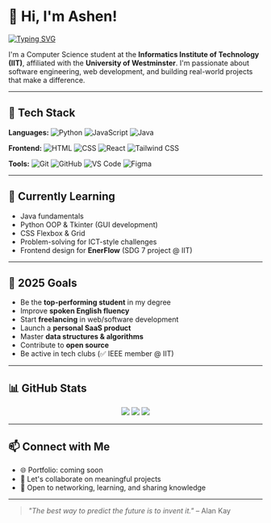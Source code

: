 # 👋 Hi, I'm Ashen!

[![Typing SVG](https://readme-typing-svg.herokuapp.com?font=Fira+Code&size=24&pause=1000&color=00BFFF&center=true&vCenter=true&width=500&lines=CS+Undergrad+@+IIT+Sri+Lanka;Aspiring+Software+Engineer;Web+Dev+Enthusiast;Lifelong+Learner)](https://git.io/typing-svg)

I'm a Computer Science student at the **Informatics Institute of Technology (IIT)**, affiliated with the **University of Westminster**. I'm passionate about software engineering, web development, and building real-world projects that make a difference.

---

## 🚀 Tech Stack

**Languages:**
![Python](https://img.shields.io/badge/Python-3776AB?style=flat&logo=python&logoColor=white)
![JavaScript](https://img.shields.io/badge/JavaScript-F7DF1E?style=flat&logo=javascript&logoColor=black)
![Java](https://img.shields.io/badge/Java-007396?style=flat&logo=java&logoColor=white)

**Frontend:**
![HTML](https://img.shields.io/badge/HTML5-E34F26?style=flat&logo=html5&logoColor=white)
![CSS](https://img.shields.io/badge/CSS3-1572B6?style=flat&logo=css3)
![React](https://img.shields.io/badge/React-61DAFB?style=flat&logo=react&logoColor=black)
![Tailwind CSS](https://img.shields.io/badge/Tailwind_CSS-38B2AC?style=flat&logo=tailwind-css&logoColor=white)

**Tools:**
![Git](https://img.shields.io/badge/Git-F05032?style=flat&logo=git&logoColor=white)
![GitHub](https://img.shields.io/badge/GitHub-181717?style=flat&logo=github)
![VS Code](https://img.shields.io/badge/VS_Code-007ACC?style=flat&logo=visual-studio-code)
![Figma](https://img.shields.io/badge/Figma-F24E1E?style=flat&logo=figma&logoColor=white)

---

## 🧠 Currently Learning

- Java fundamentals  
- Python OOP & Tkinter (GUI development)  
- CSS Flexbox & Grid  
- Problem-solving for ICT-style challenges  
- Frontend design for **EnerFlow** (SDG 7 project @ IIT)

---

## 🎯 2025 Goals

- Be the **top-performing student** in my degree  
- Improve **spoken English fluency**  
- Start **freelancing** in web/software development  
- Launch a **personal SaaS product**  
- Master **data structures & algorithms**  
- Contribute to **open source**  
- Be active in tech clubs (✅ IEEE member @ IIT)

---

## 📊 GitHub Stats

<p align="center">
  <img src="https://github-readme-stats.vercel.app/api?username=your-github-username&show_icons=true&theme=github_dark&count_private=true&hide_border=true" />
  <img src="https://github-readme-streak-stats.herokuapp.com/?user=your-github-username&theme=github-dark&hide_border=true" />
  <img src="https://github-readme-stats.vercel.app/api/top-langs/?username=your-github-username&layout=compact&theme=github_dark&hide_border=true" />
</p>

---

## 📫 Connect with Me

- 🌐 Portfolio: coming soon  
- 💬 Let's collaborate on meaningful projects  
- 🤝 Open to networking, learning, and sharing knowledge  

---

> *"The best way to predict the future is to invent it."* – Alan Kay
